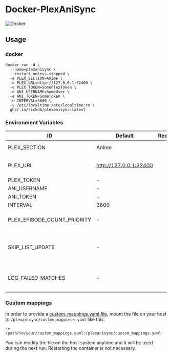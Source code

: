 # Docker-PlexAniSync
![Docker](https://github.com/rickdb/Docker-PlexAniSync/actions/workflows/docker-publish.yml/badge.svg)

## Usage

### docker

```
docker run -d \
  --name=plexanisync \
  --restart unless-stopped \
  -e PLEX_SECTION=Anime \
  -e PLEX_URL=http://127.0.0.1:32400 \
  -e PLEX_TOKEN=SomePlexToken \
  -e ANI_USERNAME=SomeUser \
  -e ANI_TOKEN=SomeToken \
  -e INTERVAL=3600 \
  -v /etc/localtime:/etc/localtime:ro \
  ghcr.io/rickdb/plexanisync:latest
```

### Environment Variables

| ID                          | Default                  | Required | Note                                                                                                                                                                         |
| --------------------------- | ------------------------ | :------: | ---------------------------------------------------------------------------------------------------------------------------------------------------------------------------- |
| PLEX_SECTION                | Anime                    | &#10003; | The library where your anime resides                                                                                                                                         |
| PLEX_URL                    | http://127.0.0.1:32400   | &#10003; | The address to your Plex Media Server, for example: http://127.0.0.1:32400                                                                                                   |
| PLEX_TOKEN                  | -                        | &#10003; | Follow [this guide](https://support.plex.tv/articles/204059436-finding-an-authentication-token-x-plex-token/)                                                                |
| ANI_USERNAME                | -                        | &#10003; | Your [AniList.co](http://www.anilist.co) username                                                                                                                            |
| ANI_TOKEN                   | -                        | &#10003; | Get it [here](https://anilist.co/api/v2/oauth/authorize?client_id=1549&response_type=token)                                                                                  |
| INTERVAL                    | 3600                     | &#10005; | The time in between syncs                                                                                                                                                    |
| PLEX_EPISODE_COUNT_PRIORITY | -                        | &#10005; | If set to True, Plex episode watched count will take priority over AniList (default = False)                                                                                 |
| SKIP_LIST_UPDATE            | -                        | &#10005; | If set to True, it will NOT update your AniList which is useful if you want to do a test run to check if everything lines up properly. (default = False)                     |
| LOG_FAILED_MATCHES          | -                        | &#10005; | If set to True, failed matches will be written to /plexanisync/failed_matches.txt (default = False)                                                                          |

### Custom mappings

In order to provide a [custom_mappings.yaml file](https://github.com/RickDB/PlexAniSync#custom-anime-mapping), mount the file on your host to `/plexanisync/custom_mappings.yaml` like this:

```
-v /path/to/your/custom_mappings.yaml:/plexanisync/custom_mappings.yaml
```

You can modify the file on the host system anytime and it will be used during the next run. Restarting the container is not necessary.
